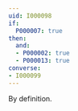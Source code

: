 ```yaml
---
uid: I000098
if:
  P000007: true
then:
  and:
  - P000002: true
  - P000013: true
converse:
- I000099
---
```


By definition.

